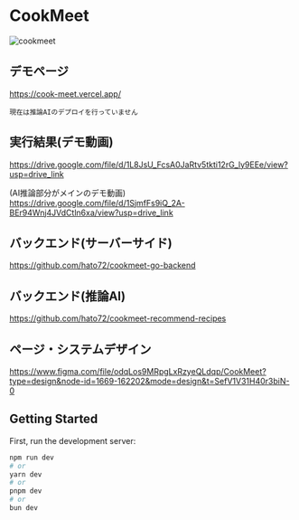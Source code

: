 # CookMeet
![cookmeet](https://github.com/hato72/CookMeet/assets/139688965/f9638a58-3cf7-4b10-a659-2f53a4dee5fb)

## デモページ
https://cook-meet.vercel.app/

``現在は推論AIのデプロイを行っていません``

## 実行結果(デモ動画)
https://drive.google.com/file/d/1L8JsU_FcsA0JaRtv5tkti12rG_ly9EEe/view?usp=drive_link

(AI推論部分がメインのデモ動画) https://drive.google.com/file/d/1SjmfFs9iQ_2A-BEr94Wnj4JVdCtln6xa/view?usp=drive_link

## バックエンド(サーバーサイド)
https://github.com/hato72/cookmeet-go-backend

## バックエンド(推論AI)
https://github.com/hato72/cookmeet-recommend-recipes

## ページ・システムデザイン
https://www.figma.com/file/odqLos9MRpgLxRzyeQLdqp/CookMeet?type=design&node-id=1669-162202&mode=design&t=SefV1V31H40r3biN-0

<!--https://www.canva.com/design/DAGDn8CWwbs/gXv1wxaqmERPnnyMMvZp3Q/edit -->

## Getting Started

First, run the development server:

```bash
npm run dev
# or
yarn dev
# or
pnpm dev
# or
bun dev
```

